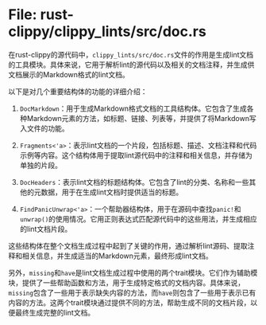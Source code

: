 # File: rust-clippy/clippy_lints/src/doc.rs

在rust-clippy的源代码中，`clippy_lints/src/doc.rs`文件的作用是生成lint文档的工具模块。具体来说，它用于解析lint的源代码以及相关的文档注释，并生成供文档展示的Markdown格式的lint文档。

以下是对几个重要结构体的功能的详细介绍：

1. `DocMarkdown`：用于生成Markdown格式文档的工具结构体。它包含了生成各种Markdown元素的方法，如标题、链接、列表等，并提供了将Markdown写入文件的功能。

2. `Fragments<'a>`：表示lint文档的一个片段，包括标题、描述、文档注释和代码示例等内容。这个结构体用于提取lint源代码中的注释和相关信息，并存储为单独的片段。

3. `DocHeaders`：表示lint文档的标题结构体。它包含了lint的分类、名称和一些其他的元数据，用于在生成lint文档时提供适当的标题。

4. `FindPanicUnwrap<'a>`：一个帮助器结构体，用于在源码中查找`panic!`和`unwrap()`的使用情况。它用正则表达式匹配源代码中的这些用法，并生成相应的lint文档片段。

这些结构体在整个文档生成过程中起到了关键的作用，通过解析lint源码、提取注释和相关信息，并生成适当的Markdown元素，最终形成lint文档。

另外，`missing`和`have`是lint文档生成过程中使用的两个trait模块。它们作为辅助模块，提供了一些帮助函数和方法，用于生成特定格式的文档内容。具体来说，`missing`包含了一些用于表示缺失内容的方法，而`have`则包含了一些用于表示已有内容的方法。这两个trait模块通过提供不同的方法，帮助生成不同的文档片段，以便最终生成完整的lint文档。

